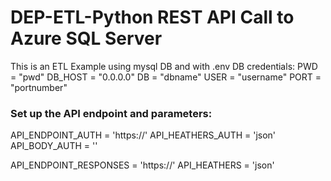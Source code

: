# DEP-ETL-Python REST API Call to Azure SQL Server

This is an ETL Example using mysql DB and with .env DB credentials:
PWD = "pwd"
DB_HOST = "0.0.0.0"
DB = "dbname"
USER = "username"
PORT = "portnumber"

### Set up the API endpoint and parameters:
API_ENDPOINT_AUTH = 'https://'
API_HEATHERS_AUTH = 'json'
API_BODY_AUTH = ''

API_ENDPOINT_RESPONSES = 'https://'
API_HEATHERS = 'json'